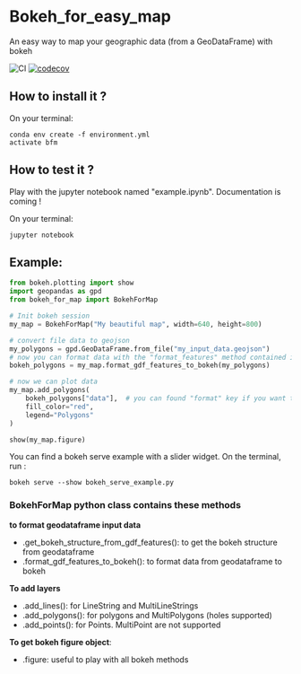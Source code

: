 # Bokeh_for_easy_map
An easy way to map your geographic data (from a GeoDataFrame) with bokeh

![CI](https://github.com/wiralyki/Bokeh_for_easy_map/workflows/CI/badge.svg?branch=master)
[![codecov](https://codecov.io/gh/wiralyki/Bokeh_for_easy_map/branch/master/graph/badge.svg)](https://codecov.io/gh/wiralyki/Bokeh_for_easy_map)

## How to install it ?

On your terminal:
```
conda env create -f environment.yml
activate bfm
```

## How to test it ?

Play with the jupyter notebook named "example.ipynb". Documentation is coming !

On your terminal:
```
jupyter notebook
```

## Example:

```python
from bokeh.plotting import show
import geopandas as gpd
from bokeh_for_map import BokehForMap

# Init bokeh session
my_map = BokehForMap("My beautiful map", width=640, height=800)

# convert file data to geojson
my_polygons = gpd.GeoDataFrame.from_file("my_input_data.geojson")
# now you can format data with the "format_features" method contained in the BokehForMap class
bokeh_polygons = my_map.format_gdf_features_to_bokeh(my_polygons)

# now we can plot data
my_map.add_polygons(
    bokeh_polygons["data"],  # you can found "format" key if you want to play with widget
    fill_color="red",
    legend="Polygons"
)

show(my_map.figure)
```

You can find a bokeh serve example with a slider widget.
On the terminal, run :
```
bokeh serve --show bokeh_serve_example.py
```


### BokehForMap python class contains these methods

__to format geodataframe input data__
* .get_bokeh_structure_from_gdf_features(): to get the bokeh structure from geodataframe 
* .format_gdf_features_to_bokeh(): to format data from geodataframe to bokeh 

__To add layers__
* .add_lines(): for LineString and MultiLineStrings
* .add_polygons(): for polygons and MultiPolygons (holes supported)
* .add_points(): for Points. MultiPoint are not supported

__To get bokeh figure object__:
* .figure: useful to play with all bokeh methods

